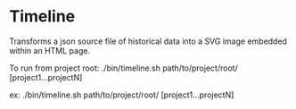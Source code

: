# Timeline
Transforms a json source file of historical data into a SVG image embedded within an HTML page.

To run from project root:
  ./bin/timeline.sh path/to/project/root/ [project1...projectN]

ex: ./bin/timeline.sh path/to/project/root/ [project1...projectN]
